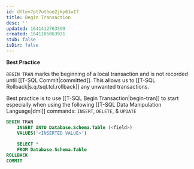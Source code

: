 ```yaml
---
id: dftev7pt7uthoe2jky61w17
title: Begin Transaction
desc: ''
updated: 1641412763599
created: 1641105063931
stub: false
isDir: false
---
```



**Best Practice**

`BEGIN TRAN` marks the beginning of a local transaction and is not recorded until [[T-SQL Commit|committed]]. This allows us to [[T-SQL Rollback|s.q.tsql.tcl.rollback]] any unwanted transactions. 

Best practice is to use [[T-SQL Begin Transaction|begin-tran]] to start especially when using the following [[T-SQL Data Manipulation Language|dml]] commands: `INSERT`, `DELETE`, & `UPDATE`

```sql
BEGIN TRAN
	INSERT INTO Database.Schema.Table (<field>)
	VALUES('<INSERTED VALUE>')
	
	SELECT *
	FROM Database.Schema.Table
ROLLBACK
COMMIT
```
